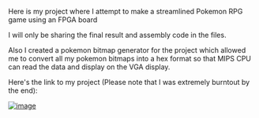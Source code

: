 Here is my project where I attempt to make a streamlined Pokemon RPG game using an FPGA board

I will only be sharing the final result and assembly code in the files.

Also I created a pokemon bitmap generator for the project which allowed me to convert all my pokemon bitmaps into a hex format so that MIPS CPU can read the data and display on the VGA display.

Here's the link to my project (Please note that I was extremely burntout by the end): 

[![image](https://github.com/user-attachments/assets/4b9542e5-35de-4647-aee1-bb65310273ba)](https://youtu.be/VcCTdSFHEGI)


